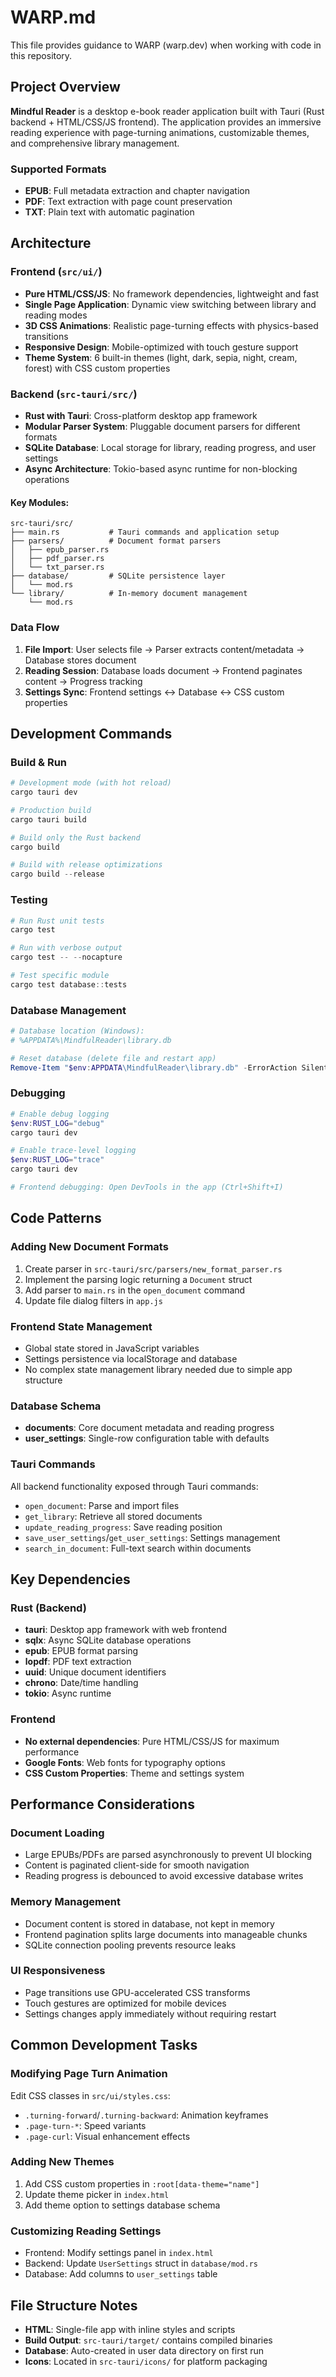# WARP.md

This file provides guidance to WARP (warp.dev) when working with code in this repository.

## Project Overview

**Mindful Reader** is a desktop e-book reader application built with Tauri (Rust backend + HTML/CSS/JS frontend). The application provides an immersive reading experience with page-turning animations, customizable themes, and comprehensive library management.

### Supported Formats
- **EPUB**: Full metadata extraction and chapter navigation
- **PDF**: Text extraction with page count preservation  
- **TXT**: Plain text with automatic pagination

## Architecture

### Frontend (`src/ui/`)
- **Pure HTML/CSS/JS**: No framework dependencies, lightweight and fast
- **Single Page Application**: Dynamic view switching between library and reading modes
- **3D CSS Animations**: Realistic page-turning effects with physics-based transitions
- **Responsive Design**: Mobile-optimized with touch gesture support
- **Theme System**: 6 built-in themes (light, dark, sepia, night, cream, forest) with CSS custom properties

### Backend (`src-tauri/src/`)
- **Rust with Tauri**: Cross-platform desktop app framework
- **Modular Parser System**: Pluggable document parsers for different formats
- **SQLite Database**: Local storage for library, reading progress, and user settings
- **Async Architecture**: Tokio-based async runtime for non-blocking operations

#### Key Modules:
```
src-tauri/src/
├── main.rs           # Tauri commands and application setup
├── parsers/          # Document format parsers
│   ├── epub_parser.rs
│   ├── pdf_parser.rs
│   └── txt_parser.rs
├── database/         # SQLite persistence layer
│   └── mod.rs
└── library/          # In-memory document management
    └── mod.rs
```

### Data Flow
1. **File Import**: User selects file → Parser extracts content/metadata → Database stores document
2. **Reading Session**: Database loads document → Frontend paginates content → Progress tracking
3. **Settings Sync**: Frontend settings ↔ Database ↔ CSS custom properties

## Development Commands

### Build & Run
```powershell
# Development mode (with hot reload)
cargo tauri dev

# Production build
cargo tauri build

# Build only the Rust backend
cargo build

# Build with release optimizations
cargo build --release
```

### Testing
```powershell
# Run Rust unit tests
cargo test

# Run with verbose output
cargo test -- --nocapture

# Test specific module
cargo test database::tests
```

### Database Management
```powershell
# Database location (Windows):
# %APPDATA%\MindfulReader\library.db

# Reset database (delete file and restart app)
Remove-Item "$env:APPDATA\MindfulReader\library.db" -ErrorAction SilentlyContinue
```

### Debugging
```powershell
# Enable debug logging
$env:RUST_LOG="debug"
cargo tauri dev

# Enable trace-level logging
$env:RUST_LOG="trace"
cargo tauri dev

# Frontend debugging: Open DevTools in the app (Ctrl+Shift+I)
```

## Code Patterns

### Adding New Document Formats
1. Create parser in `src-tauri/src/parsers/new_format_parser.rs`
2. Implement the parsing logic returning a `Document` struct
3. Add parser to `main.rs` in the `open_document` command
4. Update file dialog filters in `app.js`

### Frontend State Management
- Global state stored in JavaScript variables
- Settings persistence via localStorage and database
- No complex state management library needed due to simple app structure

### Database Schema
- **documents**: Core document metadata and reading progress
- **user_settings**: Single-row configuration table with defaults

### Tauri Commands
All backend functionality exposed through Tauri commands:
- `open_document`: Parse and import files
- `get_library`: Retrieve all stored documents  
- `update_reading_progress`: Save reading position
- `save_user_settings`/`get_user_settings`: Settings management
- `search_in_document`: Full-text search within documents

## Key Dependencies

### Rust (Backend)
- **tauri**: Desktop app framework with web frontend
- **sqlx**: Async SQLite database operations
- **epub**: EPUB format parsing
- **lopdf**: PDF text extraction
- **uuid**: Unique document identifiers
- **chrono**: Date/time handling
- **tokio**: Async runtime

### Frontend
- **No external dependencies**: Pure HTML/CSS/JS for maximum performance
- **Google Fonts**: Web fonts for typography options
- **CSS Custom Properties**: Theme and settings system

## Performance Considerations

### Document Loading
- Large EPUBs/PDFs are parsed asynchronously to prevent UI blocking
- Content is paginated client-side for smooth navigation
- Reading progress is debounced to avoid excessive database writes

### Memory Management
- Document content is stored in database, not kept in memory
- Frontend pagination splits large documents into manageable chunks
- SQLite connection pooling prevents resource leaks

### UI Responsiveness
- Page transitions use GPU-accelerated CSS transforms
- Touch gestures are optimized for mobile devices
- Settings changes apply immediately without requiring restart

## Common Development Tasks

### Modifying Page Turn Animation
Edit CSS classes in `src/ui/styles.css`:
- `.turning-forward`/`.turning-backward`: Animation keyframes
- `.page-turn-*`: Speed variants
- `.page-curl`: Visual enhancement effects

### Adding New Themes
1. Add CSS custom properties in `:root[data-theme="name"]`
2. Update theme picker in `index.html` 
3. Add theme option to settings database schema

### Customizing Reading Settings
- Frontend: Modify settings panel in `index.html`
- Backend: Update `UserSettings` struct in `database/mod.rs`
- Database: Add columns to `user_settings` table

## File Structure Notes

- **HTML**: Single-file app with inline styles and scripts
- **Build Output**: `src-tauri/target/` contains compiled binaries
- **Database**: Auto-created in user data directory on first run
- **Icons**: Located in `src-tauri/icons/` for platform packaging
